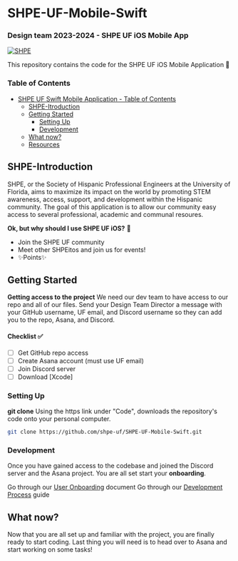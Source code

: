 # SHPE-UF-Mobile-Swift 
### Design team 2023-2024 - SHPE UF iOS Mobile App

[![SHPE](https://i.ibb.co/1QWQZcJ/shpe-logo.png)](https://shpe.org/)

This repository contains the code for the SHPE UF iOS Mobile Application 🐊

### Table of Contents
- [SHPE UF Swift Mobile Application - Table of Contents](#table-of-contents)
  * [SHPE-Itroduction](#shpe-Introduction)
  * [Getting Started](#getting-started)
    + [Setting Up](#setting-up)
    + [Development](#development)
  * [What now?](#what-now)
  * [Resources](#resources)

## SHPE-Introduction
SHPE, or the Society of Hispanic Professional Engineers at the University of Florida, aims to maximize its impact on the world by promoting STEM awareness, access, support, and development within the Hispanic community. The goal of this application is to allow our community easy access to several professional, academic and communal resoures.

**Ok, but why should I use SHPE UF iOS?** 🤷
- Join the SHPE UF community
- Meet other SHPEitos and join us for events!
- ✨Points✨    

## Getting Started
**Getting access to the project**  We need our dev team to have access to our repo and all of our files. Send your Design Team Director a message with your GitHub username, UF email, and Discord username so they can add you to the repo, Asana, and Discord.

#### Checklist ✅
- [ ] Get GitHub repo access
- [ ] Create Asana account (must use UF email)
- [ ] Join Discord server
- [ ] Download [Xcode]

### Setting Up
**git clone** Using the https link under "Code", downloads the repository's code onto your personal computer.
```sh
git clone https://github.com/shpe-uf/SHPE-UF-Mobile-Swift.git
```
### Development
Once you have gained access to the codebase and joined the Discord server and  the Asana project. You are all set start your **onboarding**.

Go through our [User Onboarding](https://docs.google.com/document/d/1lp4qajEOeBg_GbASPdKYtDT9q_oxt7z32LkXSUOo9kw/edit?usp=sharing) document
Go through our [Development Process](https://docs.google.com/document/d/1q5ILdqSR6qxs16_nCXcTLGRuRAEc6AAxWebloZgWr_0/edit?usp=sharing) guide

## What now?
Now that you are all set up and familiar with the project, you are finally ready to start coding. Last thing you will need is to head over to Asana and start working on some tasks!


